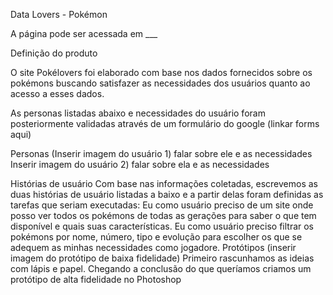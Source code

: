 
Data Lovers - Pokémon

A página pode ser acessada em ___

Definição do produto

O site Pokélovers foi elaborado com base nos dados fornecidos sobre os pokémons buscando satisfazer as necessidades dos usuários quanto ao acesso a esses dados.

As personas listadas abaixo e necessidades do usuário foram posteriormente validadas através de um formulário do google (linkar forms aqui)

Personas
(Inserir imagem do usuário 1)
falar sobre ele e as necessidades
Inserir imagem do usuário 2)
falar sobre ela e as necessidades

Histórias de usuário
Com base nas informações coletadas, escrevemos as duas histórias de usuário listadas a baixo e a partir delas foram definidas as tarefas que seriam executadas:
Eu como usuário preciso de um site onde posso ver todos os pokémons de todas as gerações para saber o que tem disponível e quais suas características.
Eu como usuário preciso filtrar os pokémons por nome, número, tipo e evolução para escolher os que se adequem as minhas necessidades como jogadore.
Protótipos
(inserir imagem do protótipo de baixa fidelidade)
Primeiro rascunhamos as ideias com lápis e papel.
Chegando a conclusão do que queríamos criamos um protótipo de alta fidelidade no Photoshop

